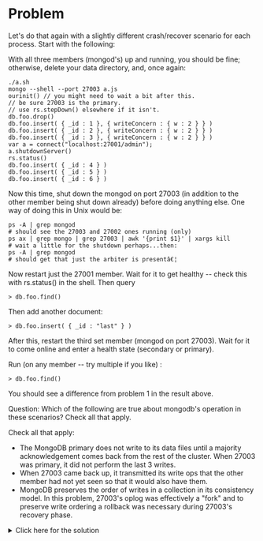 # Problem
Let's do that again with a slightly different crash/recover scenario for each process. Start with the following:

With all three members (mongod's) up and running, you should be fine; otherwise, delete your data directory, and, once again:

    ./a.sh
    mongo --shell --port 27003 a.js
    ourinit() // you might need to wait a bit after this.
    // be sure 27003 is the primary.
    // use rs.stepDown() elsewhere if it isn't.
    db.foo.drop()
    db.foo.insert( { _id : 1 }, { writeConcern : { w : 2 } } )
    db.foo.insert( { _id : 2 }, { writeConcern : { w : 2 } } )
    db.foo.insert( { _id : 3 }, { writeConcern : { w : 2 } } )
    var a = connect("localhost:27001/admin");
    a.shutdownServer()
    rs.status()
    db.foo.insert( { _id : 4 } )
    db.foo.insert( { _id : 5 } )
    db.foo.insert( { _id : 6 } )

Now this time, shut down the mongod on port 27003 (in addition to the other member being shut down already) before doing anything else. One way of doing this in Unix would be:

    ps -A | grep mongod
    # should see the 27003 and 27002 ones running (only)
    ps ax | grep mongo | grep 27003 | awk '{print $1}' | xargs kill
    # wait a little for the shutdown perhaps...then:
    ps -A | grep mongod
    # should get that just the arbiter is presentâ€¦

Now restart just the 27001 member. Wait for it to get healthy -- check this with rs.status() in the shell. Then query

    > db.foo.find()

Then add another document:

    > db.foo.insert( { _id : "last" } )

After this, restart the third set member (mongod on port 27003). Wait for it to come online and enter a health state (secondary or primary).

Run (on any member -- try multiple if you like) :

    > db.foo.find()

You should see a difference from problem 1 in the result above.

Question: Which of the following are true about mongodb's operation in these scenarios? Check all that apply.

Check all that apply:

 - The MongoDB primary does not write to its data files until a majority acknowledgement comes back from the rest of the cluster. When 27003 was primary, it did not perform the last 3 writes.
 - When 27003 came back up, it transmitted its write ops that the other member had not yet seen so that it would also have them.
 - MongoDB preserves the order of writes in a collection in its consistency model. In this problem, 27003's oplog was effectively a "fork" and to preserve write ordering a rollback was necessary during 27003's recovery phase.

<details>
  <summary>Click here for the solution</summary>
    <ul>
      <li>MongoDB preserves the order of writes in a collection in its consistency model. In this problem, 27003's oplog was effectively a "fork" and to preserve write ordering a rollback was necessary during 27003's recovery phase.</li>
	</ul>
</details>